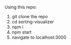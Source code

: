 Using this repo:
  1) git clone the repo
  2) cd sorting-visualizer
  3) npm i
  4) npm start
  5) navigate to localhost:3000
